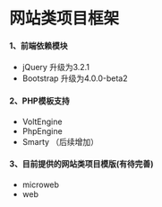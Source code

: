 # 网站类项目框架

#### 1、前端依赖模块
* jQuery 升级为3.2.1
* Bootstrap 升级为4.0.0-beta2

#### 2、PHP模板支持
* VoltEngine
* PhpEngine
* Smarty （后续增加）

#### 3、目前提供的网站类项目模版(有待完善)
* microweb
* web
